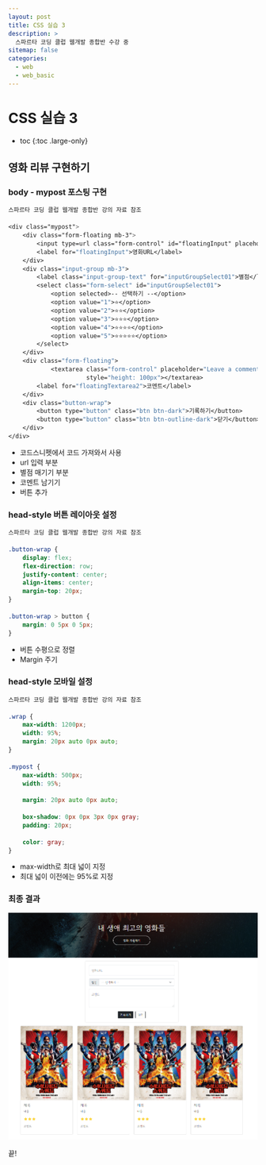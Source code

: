```yaml
---
layout: post
title: CSS 실습 3
description: >
  스파르타 코딩 클럽 웹개발 종합반 수강 중
sitemap: false
categories:
  - web
  - web_basic
---
```


# CSS 실습 3

* toc
{:toc .large-only}

## 영화 리뷰 구현하기

### body - mypost 포스팅 구현

```css
스파르타 코딩 클럽 웹개발 종합반 강의 자료 참조

<div class="mypost">
    <div class="form-floating mb-3">
        <input type=url class="form-control" id="floatingInput" placeholder="name@example.com">
        <label for="floatingInput">영화URL</label>
    </div>
    <div class="input-group mb-3">
        <label class="input-group-text" for="inputGroupSelect01">별점</label>
        <select class="form-select" id="inputGroupSelect01">
            <option selected>-- 선택하기 --</option>
            <option value="1">⭐</option>
            <option value="2">⭐⭐</option>
            <option value="3">⭐⭐⭐</option>
            <option value="4">⭐⭐⭐⭐</option>
            <option value="5">⭐⭐⭐⭐⭐</option>
        </select>
    </div>
    <div class="form-floating">
            <textarea class="form-control" placeholder="Leave a comment here" id="floatingTextarea2"
                      style="height: 100px"></textarea>
        <label for="floatingTextarea2">코멘트</label>
    </div>
    <div class="button-wrap">
        <button type="button" class="btn btn-dark">기록하기</button>
        <button type="button" class="btn btn-outline-dark">닫기</button>
    </div>
</div>
```

- 코드스니펫에서 코드 가져와서 사용
- url 입력 부분
- 별점 매기기 부분
- 코멘트 남기기
- 버튼 추가

### head-style 버튼 레이아웃 설정

```css
스파르타 코딩 클럽 웹개발 종합반 강의 자료 참조

.button-wrap {
    display: flex;
    flex-direction: row;
    justify-content: center;
    align-items: center;
    margin-top: 20px;
}

.button-wrap > button {
    margin: 0 5px 0 5px;
}

```

- 버튼 수평으로 정렬
- Margin 주기

### head-style 모바일 설정

```css
스파르타 코딩 클럽 웹개발 종합반 강의 자료 참조

.wrap {
    max-width: 1200px;
    width: 95%;
    margin: 20px auto 0px auto;
}

.mypost {
    max-width: 500px;
    width: 95%;

    margin: 20px auto 0px auto;

    box-shadow: 0px 0px 3px 0px gray;
    padding: 20px;

    color: gray;
}
```

- max-width로 최대 넓이 지정
- 최대 넓이 이전에는 95%로 지정

### 최종 결과

![그림1](/assets/img/web/css_final.png)


끝!